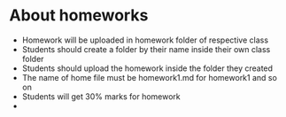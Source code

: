 # About homeworks
- Homework will be uploaded in homework folder of respective class
- Students should create a folder by their name inside their own class folder
- Students should upload the homework inside the folder they created
- The name of home file must be homework1.md for homework1 and so on
- Students will get 30% marks for homework
- 
